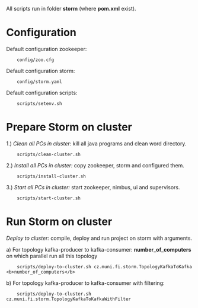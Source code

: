 All scripts run in folder <b>storm</b> (where <b>pom.xml</b> exist).

Configuration
============================

Default configuration zookeeper:

        config/zoo.cfg

Default configuration storm:

        config/storm.yaml

Default configuration scripts:

        scripts/setenv.sh


Prepare Storm on cluster
============================

1.) <i>Clean all PCs in cluster:</i> kill all java programs and clean word directory.

        scripts/clean-cluster.sh

2.) <i>Install all PCs in cluster:</i> copy zookeeper, storm and configured them.

        scripts/install-cluster.sh

3.) <i>Start all PCs in cluster:</i> start zookeeper, nimbus, ui and supervisors.

        scripts/start-cluster.sh

Run Storm on cluster
============================

<i>Deploy to cluster:</i> compile, deploy and run project on storm with arguments.

a) For topology kafka-producer to kafka-consumer:
    <b>number_of_computers</b> on which parallel run all this topology

        scripts/deploy-to-cluster.sh cz.muni.fi.storm.TopologyKafkaToKafka <b>number_of_computers</b>

b) For topology kafka-producer to kafka-consumer with filtering:

        scripts/deploy-to-cluster.sh cz.muni.fi.storm.TopologyKafkaToKafkaWithFilter
